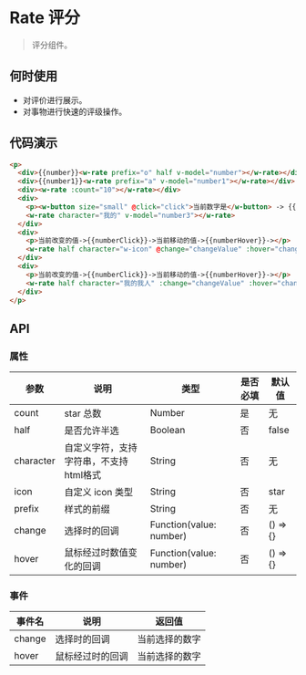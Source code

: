 # Rate 评分
> 评分组件。

## 何时使用

- 对评价进行展示。
- 对事物进行快速的评级操作。

## 代码演示

``` html
<p>
  <div>{{number}}<w-rate prefix="o" half v-model="number"></w-rate></div>
  <div>{{number1}}<w-rate prefix="a" v-model="number1"></w-rate></div>
  <div><w-rate :count="10"></w-rate></div>
  <div>
    <p><w-button size="small" @click="click">当前数字是</w-button> -> {{number3}} -> 对应的评分是 -> </p>
    <w-rate character="我的" v-model="number3"></w-rate>
  </div>
  <div>
    <p>当前改变的值->{{numberClick}}->当前移动的值->{{numberHover}}-></p>
    <w-rate half character="w-icon" @change="changeValue" :hover="changeHover"></w-rate>
  </div>
  <div>
    <p>当前改变的值->{{numberClick}}->当前移动的值->{{numberHover}}-></p>
    <w-rate half character="我的我人" :change="changeValue" :hover="changeHover"></w-rate>
  </div>
</p>
```

<script>
export default {
  data() {
    return {
      number: 1.5,
      number1: 1,
      number3: 3,
      numberClick: -1,
      numberHover: -1,
    };
  },
  methods: {
    click() {
      this.number3 = Math.floor((Math.random() * 5) + 1);
    },
    changeValue(val) {
      this.numberClick = val;
    },
    changeHover(val) {
      this.numberHover = val;
    },
  },
};
</script>

## API

### 属性

|参数|说明|类型|是否必填|默认值|
|---|----|---|-------|-----|
|count|star 总数|Number|是|无|
|half|是否允许半选|Boolean|否|false|
|character|自定义字符，支持字符串，不支持html格式|String|否|无|
|icon|自定义 icon 类型|String|否|star|
|prefix|样式的前缀|String|否|无|
|change|选择时的回调|Function(value: number)|否|() => {}|
|hover|鼠标经过时数值变化的回调|Function(value: number)|否|() => {}|

### 事件

|事件名|说明|返回值|
|-----|---|-----|
|change|选择时的回调|当前选择的数字|
|hover|鼠标经过时的回调|当前选择的数字|
